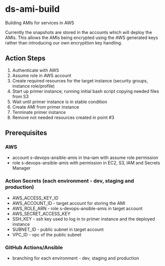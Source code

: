 # ds-ami-build
Building AMIs for services in AWS

Currently the snapshots are stored in the accounts which will deploy the AMIs. This allows the AMIs being encrypted using the AWS generated keys rather than introducing our own encrypttion key handling. 
## Action Steps
1. Authenticate with AWS
2. Assume role in AWS account
3. Create required resources for the target instance (security groups, instance role/profile)
4. Start up primer instance; running initial bash script copying needed files from S3
5. Wait until primer instance is in stable condition
6. Create AMI from primer instance
7. Terminate primer instance
8. Remove not needed resources created in point #3
## Prerequisites
### AWS
- account s-devops-ansible-amis in tna-iam with assume role permission
- role s-devops-ansible-amis with permission in EC2, S3, IAM and Secrets Manager
### Action Secrets (each environment - dev, staging and production)
- AWS_ACCESS_KEY_ID
- AWS_ACCOUNT_ID - target account for storing the AMI
- AWS_ROLE_ARN - role s-devops-ansible-amis in target account
- AWS_SECRET_ACCESS_KEY
- SSH_KEY - ssh key used to log in to primer instance and the deployed instance
- SUBNET_ID - public subnet in target account
- VPC_ID - vpc of the public subnet
### GitHub Actions/Ansible
- branching for each environment - dev, staging and production
